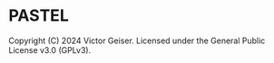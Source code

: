 # PASTEL

Copyright (C) 2024  Victor Geiser. Licensed under the General Public License v3.0 (GPLv3).
